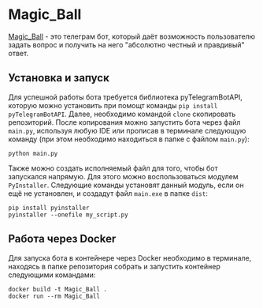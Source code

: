 # Magic_Ball

[Magic_Ball](https://t.me/Magic_ba11_bot) - это телеграм бот, который даёт возможность пользователю задать вопрос и получить на него "абсолютно честный и правдивый" ответ.

## Установка и запуск

Для успешной работы бота требуется библиотека pyTelegramBotAPI, которую можно установить при помощт команды ```pip install pyTelegramBotAPI```.
Далее, необходимо командой ```clone``` скопировать репозиторий. После копирования можно запустить бота через файл ```main.py```, используя любую IDE или прописав в терминале следующую команду (при этом необходимо находиться в папке с файлом ```main.py```):
```
python main.py
```
Также можно создать исполняемый файл для того, чтобы бот запускался напрямую. Для этого можно воспользоваться модулем ```PyInstaller```. Следующие команды установят данный модуль, если он ещё не установлен, и создадут файл ```main.exe``` в папке ```dist```:
```
pip install pyinstaller
pyinstaller --onefile my_script.py
```

## Работа через Docker

Для запуска бота в контейнере через Docker необходимо в терминале, находясь в папке репозитория собрать и запустить контейнер следующими командами:
```
docker build -t Magic_Ball .
docker run --rm Magic_Ball
```
